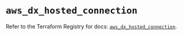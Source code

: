 # `aws_dx_hosted_connection`

Refer to the Terraform Registry for docs: [`aws_dx_hosted_connection`](https://registry.terraform.io/providers/hashicorp/aws/6.6.0/docs/resources/dx_hosted_connection).
